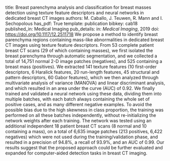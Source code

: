title: Breast parenchyma analysis and classification for breast masses detection using texture feature descriptors and neural networks in dedicated breast CT images
authors: M. Caballo, J. Teuwen, R. Mann and I. Sechopolous
has_pdf: True
template: publication
bibkey: cab18
published_in: Medical Imaging
pub_details: in: <i>Medical Imaging</i>, 2019
doi: https://doi.org/10.1117/12.2511718
We propose a method to identify breast parenchyma regions containing mass-like abnormalities in dedicated breast CT images using texture feature descriptors. From 53 complete patient breast CT scans (29 of which containing masses), we first isolated the breast parenchyma through automatic segmentation, and we collected a total of 14,751 normal 2-D image patches (negatives), and 525 containing a breast mass (positives). We extracted 141 texture features (10 first-order descriptors, 6 Haralick features, 20 run-length features, 45 structural and pattern descriptors, 60 Gabor features), which we then analyzed through multivariate analysis of variance (MANOVA) and linear discriminant analysis, and which resulted in an area under the curve (AUC) of 0.92. We finally trained and validated a neural network using these data, dividing them into multiple batches, with each batch always containing the whole set of positive cases, and as many different negative examples. To avoid the possible bias due to the high skewness in class proportion, the training was performed on all these batches independently, without re-initializing the network weights after each training. The network was tested using an additional independent 18 patient breast CT scans (8 normal and 10 containing a mass), on a total of 6,635 image patches (213 positives, 6,422 negatives) which were not used during the training/validation phase, and resulted in a precision of 94.8%, a recall of 93.9%, and an AUC of 0.99. Our results suggest that the proposed approach could be further evaluated and expanded for computer-aided detection tasks in breast CT imaging.

